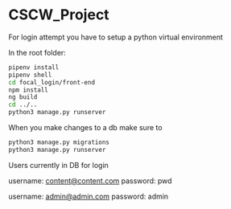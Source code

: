 # CSCW_Project

For login attempt you have to setup a python virtual environment

In the root folder:
```bash
pipenv install
pipenv shell
cd focal_login/front-end
npm install
ng build
cd ../..
python3 manage.py runserver
```

When you make changes to a db make sure to 

```bash
python3 manage.py migrations
python3 manage.py runserver

```
Users currently in DB for login

username: content@content.com
password: pwd

username: admin@admin.com
password: admin
